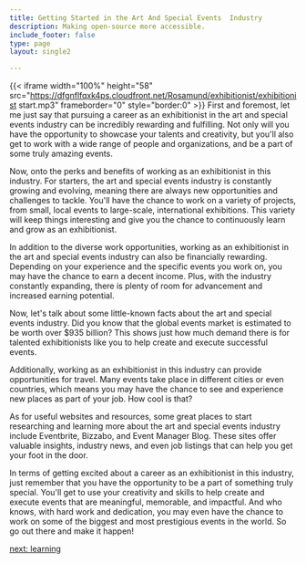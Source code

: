 ```yaml
---
title: Getting Started in the Art And Special Events  Industry
description: Making open-source more accessible.
include_footer: false
type: page
layout: single2

---
```


{{< iframe width="100%" height="58" src="https://dfgnflfqxk4ps.cloudfront.net/Rosamund/exhibitionist/exhibitionist start.mp3" frameborder="0" style="border:0" >}}
First and foremost, let me just say that pursuing a career as an exhibitionist in the art and special events industry can be incredibly rewarding and fulfilling. Not only will you have the opportunity to showcase your talents and creativity, but you'll also get to work with a wide range of people and organizations, and be a part of some truly amazing events.

Now, onto the perks and benefits of working as an exhibitionist in this industry. For starters, the art and special events industry is constantly growing and evolving, meaning there are always new opportunities and challenges to tackle. You'll have the chance to work on a variety of projects, from small, local events to large-scale, international exhibitions. This variety will keep things interesting and give you the chance to continuously learn and grow as an exhibitionist.

In addition to the diverse work opportunities, working as an exhibitionist in the art and special events industry can also be financially rewarding. Depending on your experience and the specific events you work on, you may have the chance to earn a decent income. Plus, with the industry constantly expanding, there is plenty of room for advancement and increased earning potential.

Now, let's talk about some little-known facts about the art and special events industry. Did you know that the global events market is estimated to be worth over $935 billion? This shows just how much demand there is for talented exhibitionists like you to help create and execute successful events.

Additionally, working as an exhibitionist in this industry can provide opportunities for travel. Many events take place in different cities or even countries, which means you may have the chance to see and experience new places as part of your job. How cool is that?

As for useful websites and resources, some great places to start researching and learning more about the art and special events industry include Eventbrite, Bizzabo, and Event Manager Blog. These sites offer valuable insights, industry news, and even job listings that can help you get your foot in the door.

In terms of getting excited about a career as an exhibitionist in this industry, just remember that you have the opportunity to be a part of something truly special. You'll get to use your creativity and skills to help create and execute events that are meaningful, memorable, and impactful. And who knows, with hard work and dedication, you may even have the chance to work on some of the biggest and most prestigious events in the world. So go out there and make it happen!


<a href="https://workdojos.com/exhibitionist/learning">next: learning</a>
